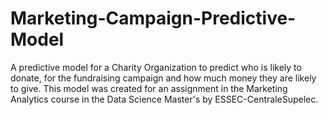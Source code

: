 # Marketing-Campaign-Predictive-Model
A predictive model for a Charity Organization to predict who is likely to donate, for the fundraising campaign and how much money they are likely to give. This model was created for an assignment in the Marketing Analytics course in the Data Science Master's by ESSEC-CentraleSupelec. 

